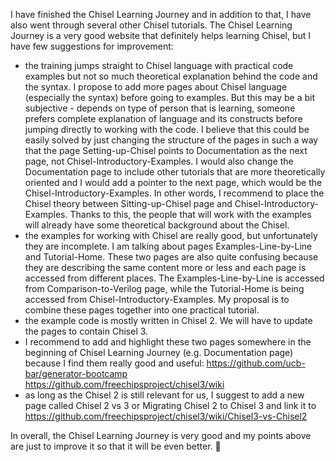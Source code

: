 I have finished the Chisel Learning Journey and in addition to that, I have also went through several other Chisel tutorials.
The Chisel Learning Journey is a very good website that definitely helps learning Chisel, but I have few suggestions for improvement:
- the training jumps straight to Chisel language with practical code examples but not so much theoretical explanation behind the code and the syntax. I propose to add more pages about Chisel language (especially the syntax) before going to examples. But this may be a bit subjective - depends on type of person that is learning, someone prefers complete explanation of language and its constructs before jumping directly to working with the code. I believe that this could be easily solved by just changing the structure of the pages in such a way that the page Setting-up-Chisel points to Documentation as the next page, not Chisel-Introductory-Examples. I would also change the Documentation page to include other tutorials that are more theoretically oriented and I would add a pointer to the next page, which would be the Chisel-Introductory-Examples. In other words, I recommend to place the Chisel theory between Sitting-up-Chisel page and Chisel-Introductory-Examples. Thanks to this, the people that will work with the examples will already have some theoretical background about the Chisel.
- the examples for working with Chisel are really good, but unfortunately they are incomplete. I am talking about pages Examples-Line-by-Line and Tutorial-Home. These two pages are also quite confusing because they are describing the same content more or less and each page is accessed from different places. The Examples-Line-by-Line is accessed from Comparison-to-Verilog page, while the Tutorial-Home is being accessed from Chisel-Introductory-Examples. My proposal is to combine these pages together into one practical tutorial.
- the example code is mostly written in Chisel 2. We will have to update the pages to contain Chisel 3.
- I recommend to add and highlight these two pages somewhere in the beginning of Chisel Learning Journey (e.g. Documentation page) because I find them really good and useful:
     https://github.com/ucb-bar/generator-bootcamp
     https://github.com/freechipsproject/chisel3/wiki
- as long as the Chisel 2 is still relevant for us, I suggest to add a new page called Chisel 2 vs 3 or Migrating Chisel 2 to Chisel 3 and link it to https://github.com/freechipsproject/chisel3/wiki/Chisel3-vs-Chisel2

In overall, the Chisel Learning Journey is very good and my points above are just to improve it so that it will be even better. :slightly_smiling_face: